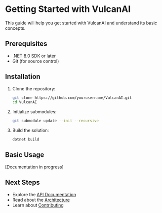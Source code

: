 # Getting Started with VulcanAI

This guide will help you get started with VulcanAI and understand its basic concepts.

## Prerequisites

- .NET 8.0 SDK or later
- Git (for source control)

## Installation

1. Clone the repository:
   ```bash
   git clone https://github.com/yourusername/VulcanAI.git
   cd VulcanAI
   ```

2. Initialize submodules:
   ```bash
   git submodule update --init --recursive
   ```

3. Build the solution:
   ```bash
   dotnet build
   ```

## Basic Usage

[Documentation in progress]

## Next Steps

- Explore the [API Documentation](../api/)
- Read about the [Architecture](architecture.md)
- Learn about [Contributing](contributing.md) 